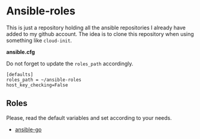 # Ansible-roles

This is just a repository holding all the ansible repositories I already have added to my github account. The idea is to clone this repository
when using something like `cloud-init`.

**ansible.cfg**

Do not forget to update the `roles_path` accordingly.

```
[defaults]
roles_path = ~/ansible-roles
host_key_checking=False
```


## Roles

Please, read the default variables and set according to your needs.

- [ansible-go](ansible-go.md)
